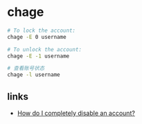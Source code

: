 # chage

```sh
# To lock the account:
chage -E 0 username

# To unlock the account:
chage -E -1 username

# 查看账号状态
chage -l username
```

## links 

- [How do I completely disable an account?](https://unix.stackexchange.com/questions/7690/how-do-i-completely-disable-an-account)

